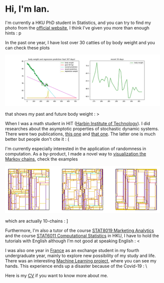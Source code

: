 # Hi, I'm Ian. 

I'm currently a HKU PhD student in Statistics, and you can try to find my photo from the [official website](https://saasweb.hku.hk/student/2021phd.php#ianzhang), I think I've given you more than enough hints : p

In the past one year, I have lost over 30 catties of by body weight and you can check these plots

![plots](https://raw.githubusercontent.com/IanFla/Lose-Weight/main/weight.png)

that shows my past and future body weight : >

When I was a math student in HIT ([Harbin Institute of Technology](http://en.hit.edu.cn/)). I did researches about the asymptotic properties of stochastic dynamic systems. There were two publications, [this one](https://www.sciencedirect.com/science/article/abs/pii/S0893965918303215) and [that one](https://onlinelibrary.wiley.com/doi/10.1002/mma.6540). The latter one is much better but people don't cite it : (

I'm currently especially interested in the application of randomness in computation. As a by-product, I made a novel way to [visualization the Markov chains](https://arxiv.org/pdf/2107.09850.pdf), check the examples

![examples](https://raw.githubusercontent.com/IanFla/Markov-Chains/main/MC3.png?token=AMHG2XP6WJP5BIP7D5R52HDBJ22Z4)

which are actually 10-chains : ]

Furthermore, I'm also a tutor of the course [STAT8019 Marketing Analytics](https://github.com/IanFla/Teaching-Experience/blob/main/STAT8019%20Marketing%20Analytics/Tutorial_4__STAT8019.pdf) and the course [STAT6011 Computational Statistics](https://github.com/IanFla/Teaching-Experience/blob/main/STAT6011%20Computational%20Statistics/Tut%202/Tut%202%20(with%20answers).ipynb) in HKU, I have to hold the tutorials with English although I'm not good at speaking English : <

I was also one year in [France](https://www.ec-nantes.fr/english-version) as an exchange student in my fourth undergraduate year, mainly to explore new possibility of my study and life. There was an interesting [Machine Learning project](https://github.com/IanFla/IanFla.github.io/blob/main/files/EMG_based_gesture_recognition.pdf), where you can see my hands. This experience ends up a disaster because of the Covid-19 : \

Here is my [CV](https://github.com/IanFla/IanFla.github.io/blob/main/files/CV.pdf) if you want to know more about me. 
